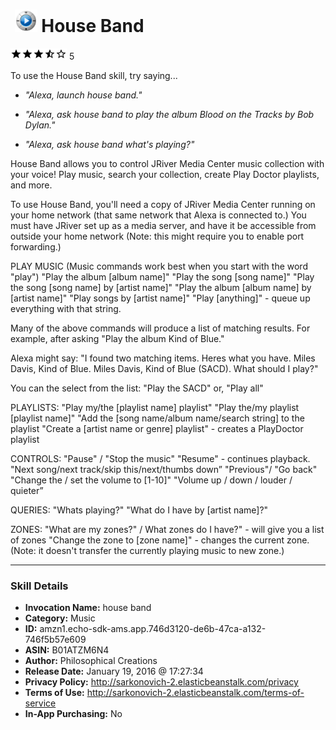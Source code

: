# &nbsp;<img src="skill_icon" alt="House Band icon" width="36"> House Band
![3.7 stars](../../images/ic_star_black_18dp_1x.png)![3.7 stars](../../images/ic_star_black_18dp_1x.png)![3.7 stars](../../images/ic_star_black_18dp_1x.png)![3.7 stars](../../images/ic_star_half_black_18dp_1x.png)![3.7 stars](../../images/ic_star_border_black_18dp_1x.png) 5

To use the House Band skill, try saying...

* *"Alexa, launch house band."*

* *"Alexa, ask house band to play the album Blood on the Tracks by Bob Dylan."*

* *"Alexa, ask house band what's playing?"*

House Band allows you to control JRiver Media Center music collection with your voice!  Play music, search your collection, create Play Doctor playlists, and more. 

To use House Band, you'll need a copy of JRiver Media Center running on your home network (that same network that Alexa is connected to.)
You must have JRiver set up as a media server, and have it be accessible from outside your home network (Note: this might require you to enable port forwarding.)

PLAY MUSIC  (Music commands work best when you start with the word "play")
"Play the album [album name]"
"Play the song [song name]"
"Play the song [song name] by [artist name]"
"Play the album [album name] by [artist name]"
"Play songs by [artist name]"
"Play [anything]" - queue up everything with that string.


Many of the above commands will produce a list of matching results. For example, after asking
"Play the album Kind of Blue."

Alexa might say:
"I found two matching items. Heres what you have. Miles Davis, Kind of Blue. Miles Davis, Kind of Blue (SACD). What should I play?"

You can the select from the list:
"Play the SACD"
or,
"Play all"


PLAYLISTS:
"Play my/the [playlist name] playlist"
"Play the/my playlist [playlist name]"
"Add the [song name/album name/search string] to the playlist
"Create a [artist name or genre] playlist" - creates a PlayDoctor playlist


CONTROLS:
"Pause" / "Stop the music"
"Resume" - continues playback.
"Next song/next track/skip this/next/thumbs down”
"Previous"/ "Go back"
"Change the / set the volume to [1-10]"
"Volume up / down / louder / quieter”


QUERIES:
"Whats playing?"
"What do I have by [artist name]?"


ZONES:
"What are my zones?" / What zones do I have?" - will give you a list of zones
"Change the zone to [zone name]" - changes the current zone. (Note: it doesn't transfer the currently playing music to new zone.)

***

### Skill Details

* **Invocation Name:** house band
* **Category:** Music
* **ID:** amzn1.echo-sdk-ams.app.746d3120-de6b-47ca-a132-746f5b57e609
* **ASIN:** B01ATZM6N4
* **Author:** Philosophical Creations
* **Release Date:** January 19, 2016 @ 17:27:34
* **Privacy Policy:** http://sarkonovich-2.elasticbeanstalk.com/privacy
* **Terms of Use:** http://sarkonovich-2.elasticbeanstalk.com/terms-of-service
* **In-App Purchasing:** No
